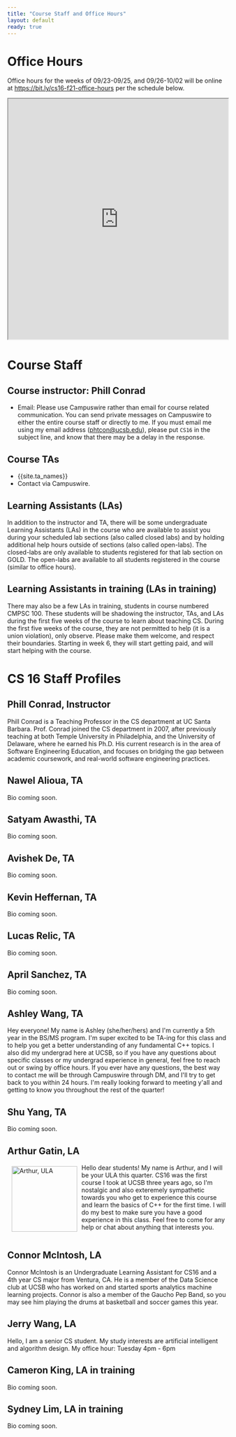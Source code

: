 ```yaml
---
title: "Course Staff and Office Hours"
layout: default
ready: true
---
```




<style>
 iframe { width: 100%; height: 550px; }
</style>

# Office Hours

Office hours for the weeks of 09/23-09/25, and 09/26-10/02 will be online at <https://bit.ly/cs16-f21-office-hours> per the schedule below.

<iframe src="https://docs.google.com/spreadsheets/d/e/2PACX-1vTM1dLqCdZP8OmtsbsqgePxjGU0xE_Fvu_2S54pd9LiyxgtrrJA6VGal_gSrPx6rWE_vgS5fcoqItOj/pubhtml?gid=993902465&amp;single=true&amp;widget=true&amp;headers=false"></iframe>


# Course Staff<a name="staff"></a>

## Course instructor: Phill Conrad

* Email: Please use Campuswire rather than email for course related communication.  You can send private messages on Campuswire to either the entire course staff or directly to me. If you must email me using my email address (phtcon@ucsb.edu), please put `CS16` in the subject line, and know that there may be a delay in the response. 
 

## Course TAs
* {{site.ta_names}}
* Contact via Campuswire.

## Learning Assistants (LAs)
In addition to the instructor and TA, there will be some undergraduate Learning Assistants (LAs) in the course who are available to assist you during your scheduled lab sections (also called closed labs) and by holding additional help hours outside of sections (also called open-labs). The closed-labs are only available to students registered for that lab section on GOLD. The open-labs are available to all students registered in the course (similar to office hours). 

## Learning Assistants in training (LAs in training)

There may also be a few LAs in training, students in course numbered CMPSC 100.  These students will be shadowing the instructor, TAs, and LAs during the first five weeks of the course to learn about teaching CS.  During the first five weeks of the course, they are not permitted to help (it is a union violation), only observe.  Please make them welcome, and respect their boundaries.  Starting in week 6, they will start getting paid, and will start helping with the course.

# CS 16 Staff Profiles

## Phill Conrad, Instructor

Phill Conrad is a Teaching Professor in the CS department at UC Santa
Barbara.  Prof. Conrad joined the CS department in 2007, after
previously teaching at both Temple University in Philadelphia, and the
University of Delaware, where he earned his Ph.D.  His current
research is in the area of Software Engineering Education, and focuses
on bridging the gap between academic coursework, and real-world
software engineering practices.

## Nawel Alioua, TA

Bio coming soon.

## Satyam Awasthi, TA

Bio coming soon.


## Avishek De, TA

Bio coming soon.


## Kevin Heffernan, TA

Bio coming soon.


## Lucas Relic, TA

Bio coming soon.


## April Sanchez, TA

Bio coming soon.


## Ashley Wang, TA

Hey everyone! My name is Ashley (she/her/hers) and I'm currently a 5th year in the BS/MS program. I'm super excited to be TA-ing for this class and to help you get a better understanding of any fundamental C++ topics. I also did my undergrad here at UCSB, so if you have any questions about specific classes or my undergrad experience in general, feel free to reach out or swing by office hours. If you ever have any questions, the best way to contact me will be through Campuswire through DM, and I'll try to get back to you within 24 hours. I'm really looking forward to meeting y'all and getting to know you throughout the rest of the quarter!


## Shu Yang, TA

Bio coming soon.


## Arthur Gatin, LA

<img src="CS16-F21-Arthur-G.png" alt="Arthur, ULA" alt="Image" width="150px" style="float: left; margin: 5px 10px 10px 10px;">

Hello dear students! My name is Arthur, and I will be your ULA this quarter. CS16 was the first course I took at UCSB three years ago, so I'm nostalgic and also exteremely sympathetic towards you who get to experience this course and learn the basics of C++ for the first time. I will do my best to make sure you have a good experience in this class. Feel free to come for any help or chat about anything that interests you.

<div style="clear:both;"></div>

## Connor McIntosh, LA

Connor McIntosh is an Undergraduate Learning Assistant for CS16 
and a 4th year CS major from Ventura, CA. He is a member of the 
Data Science club at UCSB who has worked on and started sports analytics 
machine learning projects. Connor is also a member of the Gaucho Pep Band, 
so you may see him playing the drums at basketball and soccer games this year.


## Jerry Wang, LA

Hello, I am a senior CS student. My study interests are artificial intelligent and algorithm design.
My office hour: Tuesday 4pm - 6pm


## Cameron King, LA in training

Bio coming soon.


## Sydney Lim, LA in training

Bio coming soon.


